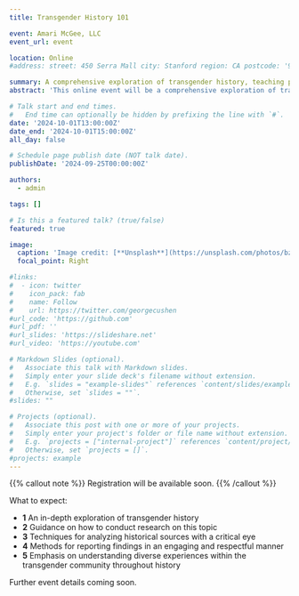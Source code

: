 ```yaml
---
title: Transgender History 101

event: Amari McGee, LLC
event_url: event

location: Online
#address: street: 450 Serra Mall city: Stanford region: CA postcode: '94305' country: United States

summary: A comprehensive exploration of transgender history, teaching participants to conduct research, analyze sources, and understand the diverse experiences and contributions of the transgender community.
abstract: 'This online event will be a comprehensive exploration of transgender history. Participants will be guided on how to conduct research on this topic, analyze historical sources with a critical eye, and report their findings in an engaging and respectful manner. Methods of research will include reviewing archival materials, interviewing community members, and analyzing media representations. Emphasis will be placed on understanding the diverse experiences within the transgender community throughout history, recognizing the influence of societal norms on gender identities, and acknowledging the resilience and contributions of transgender individuals in shaping our world. The event aims to foster a deeper understanding and appreciation of transgender history, promoting inclusivity and respect for all.'

# Talk start and end times.
#   End time can optionally be hidden by prefixing the line with `#`.
date: '2024-10-01T13:00:00Z'
date_end: '2024-10-01T15:00:00Z'
all_day: false

# Schedule page publish date (NOT talk date).
publishDate: '2024-09-25T00:00:00Z'

authors:
  - admin

tags: []

# Is this a featured talk? (true/false)
featured: true

image:
  caption: 'Image credit: [**Unsplash**](https://unsplash.com/photos/bzdhc5b3Bxs)'
  focal_point: Right

#links:
#  - icon: twitter
#    icon_pack: fab
#    name: Follow
#    url: https://twitter.com/georgecushen
#url_code: 'https://github.com'
#url_pdf: ''
#url_slides: 'https://slideshare.net'
#url_video: 'https://youtube.com'

# Markdown Slides (optional).
#   Associate this talk with Markdown slides.
#   Simply enter your slide deck's filename without extension.
#   E.g. `slides = "example-slides"` references `content/slides/example-slides.md`.
#   Otherwise, set `slides = ""`.
#slides: ""

# Projects (optional).
#   Associate this post with one or more of your projects.
#   Simply enter your project's folder or file name without extension.
#   E.g. `projects = ["internal-project"]` references `content/project/deep-learning/index.md`.
#   Otherwise, set `projects = []`.
#projects: example
---
```


{{% callout note %}}
Registration will be available soon.
{{% /callout %}}

What to expect:

- **1** An in-depth exploration of transgender history
- **2** Guidance on how to conduct research on this topic
- **3** Techniques for analyzing historical sources with a critical eye
- **4** Methods for reporting findings in an engaging and respectful manner
- **5** Emphasis on understanding diverse experiences within the transgender community throughout history

Further event details coming soon.
